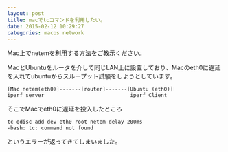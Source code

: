 ```yaml
---
layout: post
title: macでtcコマンドを利用したい。
date: 2015-02-12 10:29:27
categories: macos network
---
```

<p>Mac上でnetemを利用する方法をご教示ください。</p>

<p>MacとUbuntuをルータを介して同じLAN上に設置しており、Macのeth0に遅延を入れてubuntuからスループット試験をしようとしています。</p>

<pre><code>[Mac netem(eth0)]-------[router]-------[Ubuntu (eth0)]
iperf server                            iperf Client
</code></pre>

<p>そこでMacでeth0に遅延を投入したところ</p>

<pre><code>tc qdisc add dev eth0 root netem delay 200ms
-bash: tc: command not found
</code></pre>

<p>というエラーが返ってきてしまいました。</p>

